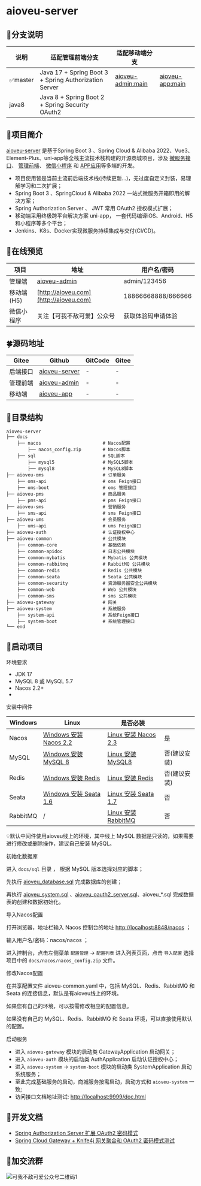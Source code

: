 # aioveu-server



##  🌱分支说明

| 说明    | 适配管理前端分支                                      | 适配移动端分支                                               |                                                              |
| ------- | ----------------------------------------------------- | ------------------------------------------------------------ | ------------------------------------------------------------ |
| ✅master | Java 17 + Spring Boot 3 + Spring Authorization Server | [aioveu-admin:main](https://github.com/ambitiouschild/aioveu-hair-admin) | [aioveu-app:main](https://github.com/ambitiouschild/aioveu-hair-app) |
| java8   | Java 8 + Spring Boot 2 + Spring Security OAuth2       |                                                              |                                                              |



##  🚀项目简介



[aioveu-server](https://github.com/ambitiouschild/aioveu-hair-server) 是基于Spring Boot 3 、Spring Cloud & Alibaba 2022、Vue3、Element-Plus、uni-app等全栈主流技术栈构建的开源商城项目，涉及 [微服务接口](https://github.com/ambitiouschild/aioveu-hair-server)、 [管理前端](https://github.com/ambitiouschild/aioveu-hair-admin)、 [微信小程序](https://github.com/ambitiouschild/aioveu-hair-app) 和 [APP应用](https://github.com/ambitiouschild/aioveu-hair-app)等多端的开发。

- 项目使用皆是当前主流前后端技术栈(持续更新...)，无过度自定义封装，易理解学习和二次扩展；
- Spring Boot 3 、SpringCloud & Alibaba 2022 一站式微服务开箱即用的解决方案；
- Spring Authorization Server 、 JWT 常用 OAuth2 授权模式扩展；
- 移动端采用终极跨平台解决方案 uni-app， 一套代码编译iOS、Android、H5和小程序等多个平台；
- Jenkins、K8s、Docker实现微服务持续集成与交付(CI/CD)。



##  🌈在线预览



| 项目       | 地址                                                         | 用户名/密码        |
| ---------- | ------------------------------------------------------------ | ------------------ |
| 管理端     | [aioveu-admin](https://github.com/ambitiouschild/aioveu-hair-admin) | admin/123456       |
| 移动端(H5) | [http://aioveu.com](http://aioveu.com)                       | 18866668888/666666 |
| 微信小程序 | 关注【可我不敌可爱】公众号                                   | 获取体验码申请体验 |



##  🍀源码地址



| Gitee    | Github                                                       | GitCode | Gitee |
| -------- | ------------------------------------------------------------ | ------- | ----- |
| 后端接口 | [aioveu-server](https://github.com/ambitiouschild/aioveu-hair-server) | -       | -     |
| 管理前端 | [aioveu-admin](https://github.com/ambitiouschild/aioveu-hair-admin) | -       | -     |
| 移动端   | [aioveu-app](https://github.com/ambitiouschild/aioveu-hair-app) | -       | -     |





##  📁目录结构



```
aioveu-server
├── docs  
    ├── nacos                       # Nacos配置
        ├── nacos_config.zip        # Nacos脚本   
    ├── sql                         # SQL脚本
        ├── mysql5                  # MySQL5脚本
        ├── mysql8                  # MySQL8脚本
├── aioveu-oms                      # 订单服务
    ├── oms-api                     # oms Feign接口
    ├── oms-boot                    # oms 管理接口
├── aioveu-pms                      # 商品服务
    ├── pms-api                     # pms Feign接口
├── aioveu-sms                      # 营销服务
    ├── sms-api                     # sms Feign接口
├── aioveu-ums                      # 会员服务
    ├── ums-api                     # ums Feign接口
├── aioveu-auth                     # 认证授权中心
├── aioveu-common                   # 公共模块
    ├── common-core                 # 基础依赖
    ├── common-apidoc               # 日志公共模块
    ├── common-mybatis              # Mybatis 公共模块
    ├── common-rabbitmq             # RabbitMQ 公共模块
    ├── common-redis                # Redis 公共模块
    ├── common-seata                # Seata 公共模块
    ├── common-security             # 资源服务器安全公共模块
    ├── common-web                  # Web 公共模块
    ├── common-sms                  # sms 公共模块
├── aioveu-gateway                  # 网关
├── aioveu-system                   # 系统服务
    ├── system-api                  # 系统Feign接口
    ├── system-boot                 # 系统管理接口
└── end       
```



##  🌌启动项目

环境要求



- JDK 17
- MySQL 8 或 MySQL 5.7
- Nacos 2.2+
- 

安装中间件



| Windows  | Linux                                                        | 是否必装                                                     |              |
| -------- | ------------------------------------------------------------ | ------------------------------------------------------------ | ------------ |
| Nacos    | [Windows 安装 Nacos 2.2](https://gitee.com/link?target=https%3A%2F%2Fyoulai.blog.csdn.net%2Farticle%2Fdetails%2F130864925) | [Linux 安装 Nacos 2.3](https://gitee.com/link?target=https%3A%2F%2Fyoulai.blog.csdn.net%2Farticle%2Fdetails%2F132592040) | 是           |
| MySQL    | [Windows 安装 MySQL 8](https://gitee.com/link?target=https%3A%2F%2Fyoulai.blog.csdn.net%2Farticle%2Fdetails%2F133272887) | [Linux 安装 MySQL8](https://gitee.com/link?target=https%3A%2F%2Fyoulai.blog.csdn.net%2Farticle%2Fdetails%2F130398179) | 否(建议安装) |
| Redis    | [Windows 安装 Redis](https://gitee.com/link?target=https%3A%2F%2Fyoulai.blog.csdn.net%2Farticle%2Fdetails%2F133410293) | [Linux 安装 Redis](https://gitee.com/link?target=https%3A%2F%2Fyoulai.blog.csdn.net%2Farticle%2Fdetails%2F130439335) | 否(建议安装) |
| Seata    | [Windows 安装 Seata 1.6](https://gitee.com/link?target=https%3A%2F%2Fyoulai.blog.csdn.net%2Farticle%2Fdetails%2F133295970) | [Linux 安装 Seata 1.7](https://gitee.com/link?target=https%3A%2F%2Fyoulai.blog.csdn.net%2Farticle%2Fdetails%2F133376131) | 否           |
| RabbitMQ | /                                                            | [Linux 安装 RabbitMQ](https://gitee.com/link?target=https%3A%2F%2Fblog.csdn.net%2Fu013737132%2Farticle%2Fdetails%2F130439122) | 否           |

💡默认中间件使用aioveu线上的环境，其中线上 MySQL 数据是只读的，如果需要进行修改或删除操作，建议自己安装 MySQL。

初始化数据库



进入 `docs/sql` 目录 ， 根据 MySQL 版本选择对应的脚本；

先执行 [aioveu_database.sql]() 完成数据库的创建；

再执行 [aioveu_system.sql](https://gitee.com/youlaitech/youlai-mall/blob/master/docs%2Fsql%2Fmysql8%2Fyoulai_system.sql) 、[aioveu_oauth2_server.sql](https://gitee.com/youlaitech/youlai-mall/blob/master/docs%2Fsql%2Fmysql8%2Foauth2_server.sql)、aioveu_*.sql 完成数据表的创建和数据初始化。



导入Nacos配置

打开浏览器，地址栏输入 Nacos 控制台的地址 [http://localhost:8848/nacos](https://gitee.com/link?target=http%3A%2F%2Flocalhost%3A8848%2Fnacos) ；

输入用户名/密码：nacos/nacos ；

进入控制台，点击左侧菜单 `配置管理` → `配置列表` 进入列表页面，点击 `导入配置` 选择项目中的 `docs/nacos/nacos_config.zip` 文件。



修改Nacos配置



在共享配置文件 aioveu-common.yaml 中，包括 MySQL、Redis、RabbitMQ 和 Seata 的连接信息，默认是有aioveu线上的环境。

如果您有自己的环境，可以按需修改相应的配置信息。

如果没有自己的 MySQL、Redis、RabbitMQ 和 Seata 环境，可以直接使用默认的配置。



启动服务

- 进入 `aioveu-gateway` 模块的启动类 GatewayApplication 启动网关；
- 进入 `aioveu-auth` 模块的启动类 AuthApplication 启动认证授权中心；
- 进入 `aioveu-system` → `system-boot` 模块的启动类 SystemApplication 启动系统服务；
- 至此完成基础服务的启动，商城服务按需启动，启动方式和 `aioveu-system` 一致;
- 访问接口文档地址测试: [http://localhost:9999/doc.html](https://gitee.com/link?target=http%3A%2F%2Flocalhost%3A9999%2Fdoc.html)



##  📝开发文档



- [Spring Authorization Server 扩展 OAuth2 密码模式](https://gitee.com/link?target=https%3A%2F%2Fyoulai.blog.csdn.net%2Farticle%2Fdetails%2F134024381)
- [Spring Cloud Gateway + Knife4j 网关聚合和 OAuth2 密码模式测试](https://gitee.com/link?target=https%3A%2F%2Fyoulai.blog.csdn.net%2Farticle%2Fdetails%2F134081509)

##  💖加交流群

![可我不敌可爱公众号二维码1](F:\Coding\aioveu-hair\aioveu-hair-server\可我不敌可爱公众号二维码1.jpg)
